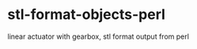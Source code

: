 stl-format-objects-perl
=======================

linear actuator with gearbox, stl format output from perl
